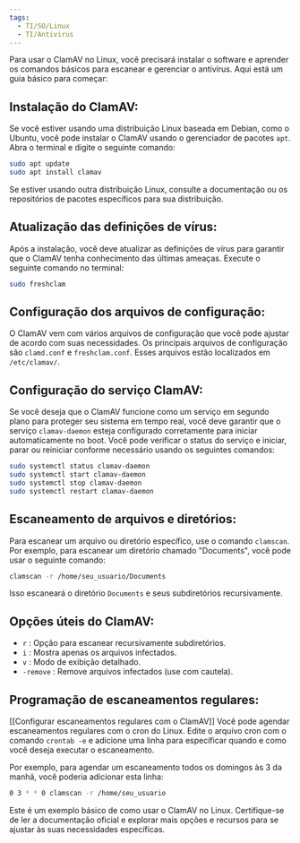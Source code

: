 ```yaml
---
tags:
  - TI/SO/Linux
  - TI/Antivirus
---
```

Para usar o ClamAV no Linux, você precisará instalar o software e aprender os comandos básicos para escanear e gerenciar o antivírus. Aqui está um guia básico para começar:

## Instalação do ClamAV:

Se você estiver usando uma distribuição Linux baseada em Debian, como o Ubuntu, você pode instalar o ClamAV usando o gerenciador de pacotes `apt`. Abra o terminal e digite o seguinte comando:

```bash
sudo apt update
sudo apt install clamav
```

Se estiver usando outra distribuição Linux, consulte a documentação ou os repositórios de pacotes específicos para sua distribuição.

## Atualização das definições de vírus:

Após a instalação, você deve atualizar as definições de vírus para garantir que o ClamAV tenha conhecimento das últimas ameaças. Execute o seguinte comando no terminal:

```bash
sudo freshclam
```

## **Configuração dos arquivos de configuração**:

O ClamAV vem com vários arquivos de configuração que você pode ajustar de acordo com suas necessidades. Os principais arquivos de configuração são `clamd.conf` e `freshclam.conf`. Esses arquivos estão localizados em `/etc/clamav/`.

## **Configuração do serviço ClamAV**:

Se você deseja que o ClamAV funcione como um serviço em segundo plano para proteger seu sistema em tempo real, você deve garantir que o serviço `clamav-daemon` esteja configurado corretamente para iniciar automaticamente no boot. Você pode verificar o status do serviço e iniciar, parar ou reiniciar conforme necessário usando os seguintes comandos:

```bash
sudo systemctl status clamav-daemon
sudo systemctl start clamav-daemon
sudo systemctl stop clamav-daemon
sudo systemctl restart clamav-daemon
```

## Escaneamento de arquivos e diretórios:

Para escanear um arquivo ou diretório específico, use o comando `clamscan`. Por exemplo, para escanear um diretório chamado "Documents", você pode usar o seguinte comando:

```bash
clamscan -r /home/seu_usuario/Documents
```

Isso escaneará o diretório `Documents` e seus subdiretórios recursivamente.
## Opções úteis do ClamAV:

- `r` : Opção para escanear recursivamente subdiretórios.
- `i` : Mostra apenas os arquivos infectados.
- `v` : Modo de exibição detalhado.
- `-remove` : Remove arquivos infectados (use com cautela).
## Programação de escaneamentos regulares:
[[Configurar escaneamentos regulares com o ClamAV]]
Você pode agendar escaneamentos regulares com o cron do Linux. Edite o arquivo cron com o comando `crontab -e` e adicione uma linha para especificar quando e como você deseja executar o escaneamento.

Por exemplo, para agendar um escaneamento todos os domingos às 3 da manhã, você poderia adicionar esta linha:

```bash
0 3 * * 0 clamscan -r /home/seu_usuario
```

Este é um exemplo básico de como usar o ClamAV no Linux. Certifique-se de ler a documentação oficial e explorar mais opções e recursos para se ajustar às suas necessidades específicas.